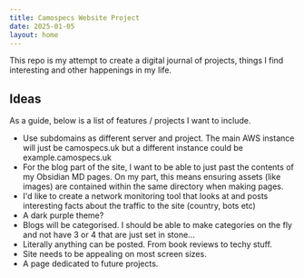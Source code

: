 ```yaml
---
title: Camospecs Website Project
date: 2025-01-05
layout: home
---
```

This repo is my attempt to create a digital journal of projects, things I find interesting and other happenings in my life.

## Ideas
As a guide, below is a list of features / projects I want to include.
- Use subdomains as different server and project. The main AWS instance will just be camospecs.uk but a different instance could be example.camospecs.uk
- For the blog part of the site, I want to be able to just past the contents of my Obsidian MD pages. On my part, this means ensuring assets (like images) are contained within the same directory when making pages.
- I'd like to create a network monitoring tool that looks at and posts interesting facts about the traffic to the site (country, bots etc)
- A dark purple theme? 
- Blogs will be categorised. I should be able to make categories on the fly and not have 3 or 4 that are just set in stone...
- Literally anything can be posted. From book reviews to techy stuff.
- Site needs to be appealing on most screen sizes.
- A page dedicated to future projects.

